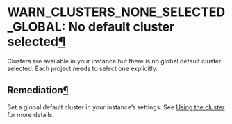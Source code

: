WARN\_CLUSTERS\_NONE\_SELECTED\_GLOBAL: No default cluster selected[¶](#warn-clusters-none-selected-global-no-default-cluster-selected "Permalink to this heading")
===================================================================================================================================================================


Clusters are available in your instance but there is no global default cluster selected. Each project needs to select one explicitly.



Remediation[¶](#remediation "Permalink to this heading")
--------------------------------------------------------


Set a global default cluster in your instance’s settings. See [Using the cluster](../../containers/managed-k8s-clusters.html#managed-clusters-use-cluster) for more details.